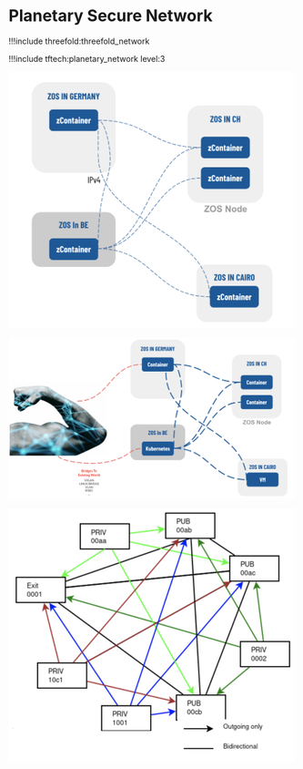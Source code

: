 # Planetary Secure Network 

!!!include threefold:threefold_network 

!!!include tftech:planetary_network level:3

![](img/archi_psn.png)

![](img/archi_psn_bridge.png)

![](img/archi_psn_public.png)
